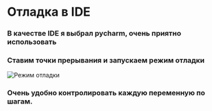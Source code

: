 # Отладка в IDE

### В качестве IDE я выбрал pycharm, очень приятно использовать
### Ставим точки прерывания и запускаем режим отладки

![Режим отладки](https://i.imgur.com/Gt6flB3.png)

### Очень удобно контролировать каждую переменную по шагам.